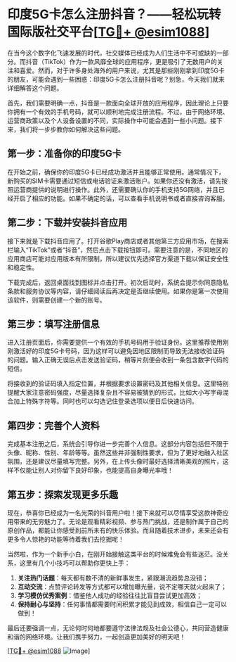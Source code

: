 # 印度5G卡怎么注册抖音？——轻松玩转国际版社交平台[[TG💪+ @esim1088](https://t.me/s/esim1088)]

在当今这个数字化飞速发展的时代，社交媒体已经成为人们生活中不可或缺的一部分。而抖音（TikTok）作为一款风靡全球的应用程序，更是吸引了无数用户的关注和喜爱。然而，对于许多身处海外的用户来说，尤其是那些刚刚拿到印度5G卡的朋友，可能会遇到一些困惑：印度5G卡怎么注册抖音呢？别急，今天我们就来详细解答这个问题。

首先，我们需要明确一点，抖音是一款面向全球开放的应用程序，因此理论上只要你拥有一个有效的手机号码，就可以顺利地完成注册流程。不过，由于网络环境、运营商政策以及个人设备设置的不同，实际操作中可能会遇到一些小问题。接下来，我们将一步步教你如何解决这些问题。

## 第一步：准备你的印度5G卡

在开始之前，确保你的印度5G卡已经成功激活并且能够正常使用。通常情况下，新购买的SIM卡需要通过短信或电话验证来激活账户。如果你还没有激活，请先按照运营商提供的说明进行操作。此外，还需要确认你的手机支持5G网络，并且已经开启了相应的功能。如果不确定的话，可以查看手机说明书或者直接咨询客服。

## 第二步：下载并安装抖音应用

接下来就是下载抖音应用了。打开谷歌Play商店或者其他第三方应用市场，在搜索栏输入“TikTok”或者“抖音”，然后点击下载按钮即可。需要注意的是，不同地区的应用商店可能对应用版本有所限制，所以建议优先选择官方渠道下载以保证安全性和稳定性。

下载完成后，返回桌面找到图标并点击打开。初次启动时，系统会提示你同意隐私条款和服务协议等内容，请仔细阅读后再决定是否继续使用。如果你是第一次使用该软件，则需要创建一个新的账号。

## 第三步：填写注册信息

进入注册页面后，你需要提供一个有效的手机号码用于验证身份。这里推荐使用刚刚激活好的印度5G卡号码，因为这样可以避免因地区限制而导致无法接收验证码的问题。输入正确无误后点击发送验证码，稍等片刻便会收到一条包含数字代码的短信。

将接收到的验证码填入指定位置，并根据要求设置密码及其他相关信息。这里特别提醒大家注意密码强度，尽量选择复杂且不容易被猜到的形式，比如大小写字母混合加上特殊字符等。同时也可以勾选记住登录选项以便日后快速访问。

## 第四步：完善个人资料

完成基本注册之后，系统会引导你进一步完善个人信息。这部分内容包括但不限于头像、昵称、性别、年龄等等。虽然这些并非强制性要求，但为了更好地融入社区氛围，还是建议尽量填写完整。另外，在上传头像时最好选择清晰美观的照片，这样不仅能让别人对你留下良好印象，也能提高自身曝光率哦！

## 第五步：探索发现更多乐趣

现在，恭喜你已经成为一名光荣的抖音用户啦！接下来就可以尽情享受这款神奇应用带来的无穷魅力了。无论是观看精彩视频、参与热门挑战，还是制作属于自己的原创作品，都能让你感受到前所未有的快乐体验。而且随着技术进步，未来还会有更多令人惊艳的功能等待着我们去挖掘呢！

当然啦，作为一个新手小白，在刚开始接触这类平台的时候难免会有些迷茫。没关系，这里有几个小技巧可以帮助你更快上手：

1. **关注热门话题**：每天都有数不清的新鲜事发生，紧跟潮流趋势总没错；
2. **互动交流**：点赞评论转发等方式都可以增加曝光量，说不定哪天就火起来了；
3. **学习模仿优秀案例**：借鉴他人成功的经验往往比盲目尝试更加高效；
4. **保持耐心与坚持**：任何事情都需要时间积累才能见到成效，相信自己一定可以做到！

最后还要强调一点，无论何时何地都要遵守法律法规及社会公德心，共同营造健康和谐的网络环境。让我们携手努力，一起创造更加美好的明天吧！

[[TG💪+ @esim1088](https://t.me/s/esim1088) ![Image](https://i.postimg.cc/4NQfJmqS/Snipaste-2025-05-13-00-14-12.png)]